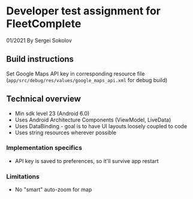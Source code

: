 # Developer test assignment for FleetComplete
01/2021
By Sergei Sokolov

## Build instructions
Set Google Maps API key in corresponding resource file
(```app/src/debug/res/values/google_maps_api.xml``` for debug build)

## Technical overview
  * Min sdk level 23 (Android 6.0)
  * Uses Android Architecture Components (ViewModel, LiveData)
  * Uses DataBinding - goal is to have UI layouts loosely coupled to code
  * Uses string resources wherever possible
   
### Implementation specifics 
  * API key is saved to preferences, so it'll survive app restart

### Limitations
  * No "smart" auto-zoom for map  

